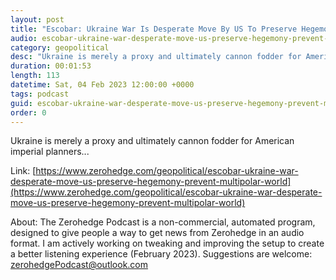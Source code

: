 ```yaml
---
layout: post
title: "Escobar: Ukraine War Is Desperate Move By US To Preserve Hegemony, &amp; Prevent Multipolar World"
audio: escobar-ukraine-war-desperate-move-us-preserve-hegemony-prevent-multipolar-world-2
category: geopolitical
desc: "Ukraine is merely a proxy and ultimately cannon fodder for American imperial planners..."
duration: 00:01:53
length: 113
datetime: Sat, 04 Feb 2023 12:00:00 +0000
tags: podcast
guid: escobar-ukraine-war-desperate-move-us-preserve-hegemony-prevent-multipolar-world-0
order: 0
---
```

Ukraine is merely a proxy and ultimately cannon fodder for American imperial planners...

Link: [https://www.zerohedge.com/geopolitical/escobar-ukraine-war-desperate-move-us-preserve-hegemony-prevent-multipolar-world](https://www.zerohedge.com/geopolitical/escobar-ukraine-war-desperate-move-us-preserve-hegemony-prevent-multipolar-world)

About: The Zerohedge Podcast is a non-commercial, automated program, designed to give people a way to get news from Zerohedge in an audio format.  I am actively working on tweaking and improving the setup to create a better listening experience (February 2023).  Suggestions are welcome: [zerohedgePodcast@outlook.com](mailto:zerohedgePodcast@outlook.com)